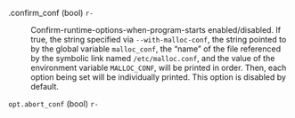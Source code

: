 .confirm_conf</code></quote>
          (<span class="type">bool</span>)
          <code class="literal">r-</code>
        </span></dt><dd><p>Confirm-runtime-options-when-program-starts
	enabled/disabled.  If true, the string specified via
	<code class="option">--with-malloc-conf</code>, the string pointed to by the
	global variable <code class="varname">malloc_conf</code>, the <span class="quote">“<span class="quote">name</span>”</span>
	of the file referenced by the symbolic link named
	<code class="filename">/etc/malloc.conf</code>, and the value of
	the environment variable <code class="envar">MALLOC_CONF</code>, will be printed in
	order.  Then, each option being set will be individually printed.  This
	option is disabled by default.</p></dd><dt><a name="opt.abort_conf"/><span class="term">
          <quote><code class="mallctl">opt.abort_conf</code></quote>
          (<span class="type">bool</span>)
          <code class="literal">r-</code>
        </span></dt><dd><p>